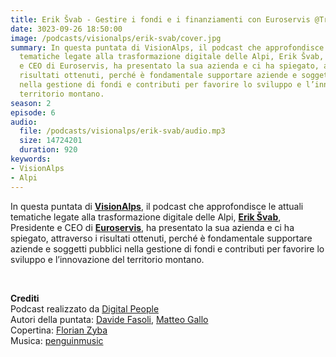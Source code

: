 ```yaml
---
title: Erik Švab - Gestire i fondi e i finanziamenti con Euroservis @Trento
date: 3023-09-26 18:50:00
image: /podcasts/visionalps/erik-svab/cover.jpg
summary: In questa puntata di VisionAlps, il podcast che approfondisce le attuali
  tematiche legate alla trasformazione digitale delle Alpi, Erik Švab, Presidente
  e CEO di Euroservis, ha presentato la sua azienda e ci ha spiegato, attraverso i
  risultati ottenuti, perché è fondamentale supportare aziende e soggetti pubblici
  nella gestione di fondi e contributi per favorire lo sviluppo e l’innovazione del
  territorio montano.
season: 2
episode: 6
audio:
  file: /podcasts/visionalps/erik-svab/audio.mp3
  size: 14724201
  duration: 920
keywords:
- VisionAlps
- Alpi
---
```


In questa puntata di **[VisionAlps](https://www.visionalps.com/)**, il podcast che approfondisce le attuali tematiche legate alla trasformazione digitale delle Alpi, **[Erik Švab](https://it.linkedin.com/in/erik-švab-13913254)**, Presidente e CEO di **[Euroservis](https://euroservis.eu/)**, ha presentato la sua azienda e ci ha spiegato, attraverso i risultati ottenuti, perché è fondamentale supportare aziende e soggetti pubblici nella gestione di fondi e contributi per favorire lo sviluppo e l’innovazione del territorio montano.

<br>

**Crediti**<br>
Podcast realizzato da [Digital People](https://w3id.org/digitalpeople)<br>
Autori della puntata: [Davide Fasoli](https://www.linkedin.com/in/davide-fasoli-2b3246179/), [Matteo Gallo](https://www.linkedin.com/in/matteo-gallo-4a5ab31a8/)<br>
Copertina: [Florian Zyba](https://www.linkedin.com/in/florian-zyba/)<br>
Musica: [penguinmusic](https://pixabay.com/users/penguinmusic-24940186/)